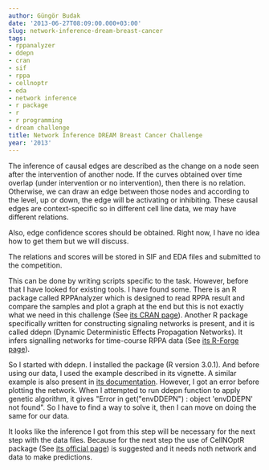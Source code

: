 ```yaml
---
author: Güngör Budak
date: '2013-06-27T08:09:00.000+03:00'
slug: network-inference-dream-breast-cancer
tags:
- rppanalyzer
- ddepn
- cran
- sif
- rppa
- cellnoptr
- eda
- network inference
- r package
- r
- r programming
- dream challenge
title: Network Inference DREAM Breast Cancer Challenge
year: '2013'
---
```


The inference of causal edges are described as the change on a node seen after the intervention of another node. If the curves obtained over time overlap (under intervention or no intervention), then there is no relation. Otherwise, we can draw an edge between those nodes and according to the level, up or down, the edge will be activating or inhibiting. These causal edges are context-specific so in different cell line data, we may have different relations.

Also, edge confidence scores should be obtained. Right now, I have no idea how to get them but we will discuss.

The relations and scores will be stored in SIF and EDA files and submitted to the competition.

This can be done by writing scripts specific to the task. However, before that I have looked for existing tools. I have found some. There is an R package called RPPAnalyzer which is designed to read RPPA result and compare the samples and plot a graph at the end but this is not exactly what we need in this challenge (See <a href="http://cran.r-project.org/web/packages/RPPanalyzer/index.html" target="_blank">its CRAN page</a>). Another R package specifically written for constructing signaling networks is present, and it is called ddepn (Dynamic Deterministic Effects Propagation Networks). It infers signalling networks for time-course RPPA data (See <a href="http://ddepn.r-forge.r-project.org/" target="_blank">its R-Forge page</a>).

So I started with ddepn. I installed the package (R version 3.0.1). And before using our data, I used the example described in its vignette. A similar example is also present in <a href="http://cran.r-project.org/web/packages/ddepn/ddepn.pdf" target="_blank">its documentation</a>. However, I got an error before plotting the network. When I attempted to run ddepn function to apply genetic algorithm, it gives  "Error in get("envDDEPN") : object 'envDDEPN' not found". So I have to find a way to solve it, then I can move on doing the same for our data.

It looks like the inference I got from this step will be necessary for the next step with the data files. Because for the next step the use of CellNOptR package (See <a href="http://www.cellnopt.org/" target="_blank">its official page</a>) is suggested and it needs noth network and data to make predictions.

